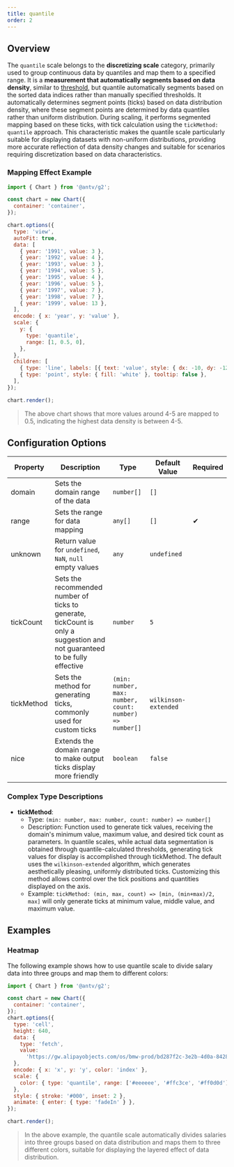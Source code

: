 ```yaml
---
title: quantile
order: 2
---
```


## Overview

The `quantile` scale belongs to the **discretizing scale** category, primarily used to group continuous data by quantiles and map them to a specified range. It is a **measurement that automatically segments based on data density**, similar to [threshold](/en/manual/core/scale/threshold), but quantile automatically segments based on the sorted data indices rather than manually specified thresholds. It automatically determines segment points (ticks) based on data distribution density, where these segment points are determined by data quantiles rather than uniform distribution. During scaling, it performs segmented mapping based on these ticks, with tick calculation using the `tickMethod: quantile` approach. This characteristic makes the quantile scale particularly suitable for displaying datasets with non-uniform distributions, providing more accurate reflection of data density changes and suitable for scenarios requiring discretization based on data characteristics.

### Mapping Effect Example

```js | ob { inject: true }
import { Chart } from '@antv/g2';

const chart = new Chart({
  container: 'container',
});

chart.options({
  type: 'view',
  autoFit: true,
  data: [
    { year: '1991', value: 3 },
    { year: '1992', value: 4 },
    { year: '1993', value: 3 },
    { year: '1994', value: 5 },
    { year: '1995', value: 4 },
    { year: '1996', value: 5 },
    { year: '1997', value: 7 },
    { year: '1998', value: 7 },
    { year: '1999', value: 13 },
  ],
  encode: { x: 'year', y: 'value' },
  scale: {
    y: {
      type: 'quantile',
      range: [1, 0.5, 0],
    },
  },
  children: [
    { type: 'line', labels: [{ text: 'value', style: { dx: -10, dy: -12 } }] },
    { type: 'point', style: { fill: 'white' }, tooltip: false },
  ],
});

chart.render();
```

> The above chart shows that more values around 4-5 are mapped to 0.5, indicating the highest data density is between 4-5.

## Configuration Options

| Property   | Description                                                                                                               | Type                                                    | Default Value        | Required |
| ---------- | ------------------------------------------------------------------------------------------------------------------------- | ------------------------------------------------------- | -------------------- | -------- |
| domain     | Sets the domain range of the data                                                                                         | `number[]`                                              | `[]`                 |          |
| range      | Sets the range for data mapping                                                                                           | `any[]`                                                 | `[]`                 | ✔        |
| unknown    | Return value for `undefined`, `NaN`, `null` empty values                                                                  | `any`                                                   | `undefined`          |          |
| tickCount  | Sets the recommended number of ticks to generate, tickCount is only a suggestion and not guaranteed to be fully effective | `number`                                                | `5`                  |          |
| tickMethod | Sets the method for generating ticks, commonly used for custom ticks                                                      | `(min: number, max: number, count: number) => number[]` | `wilkinson-extended` |          |
| nice       | Extends the domain range to make output ticks display more friendly                                                       | `boolean`                                               | `false`              |          |

### Complex Type Descriptions

- **tickMethod**:
  - Type: `(min: number, max: number, count: number) => number[]`
  - Description: Function used to generate tick values, receiving the domain's minimum value, maximum value, and desired tick count as parameters. In quantile scales, while actual data segmentation is obtained through quantile-calculated thresholds, generating tick values for display is accomplished through tickMethod. The default uses the `wilkinson-extended` algorithm, which generates aesthetically pleasing, uniformly distributed ticks. Customizing this method allows control over the tick positions and quantities displayed on the axis.
  - Example: `tickMethod: (min, max, count) => [min, (min+max)/2, max]` will only generate ticks at minimum value, middle value, and maximum value.

## Examples

### Heatmap

The following example shows how to use quantile scale to divide salary data into three groups and map them to different colors:

```js | ob { inject: true }
import { Chart } from '@antv/g2';

const chart = new Chart({
  container: 'container',
});
chart.options({
  type: 'cell',
  height: 640,
  data: {
    type: 'fetch',
    value:
      'https://gw.alipayobjects.com/os/bmw-prod/bd287f2c-3e2b-4d0a-8428-6a85211dce33.json',
  },
  encode: { x: 'x', y: 'y', color: 'index' },
  scale: {
    color: { type: 'quantile', range: ['#eeeeee', '#ffc3ce', '#ff0d0d'] },
  },
  style: { stroke: '#000', inset: 2 },
  animate: { enter: { type: 'fadeIn' } },
});

chart.render();
```

> In the above example, the quantile scale automatically divides salaries into three groups based on data distribution and maps them to three different colors, suitable for displaying the layered effect of data distribution.
